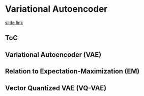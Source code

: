 # Variational Autoencoder

[slide link](https://mit-6s978.github.io/assets/pdfs/lec2_vae.pdf)

## ToC


## Variational Autoencoder (VAE)


## Relation to Expectation-Maximization (EM)


## Vector Quantized VAE (VQ-VAE)
